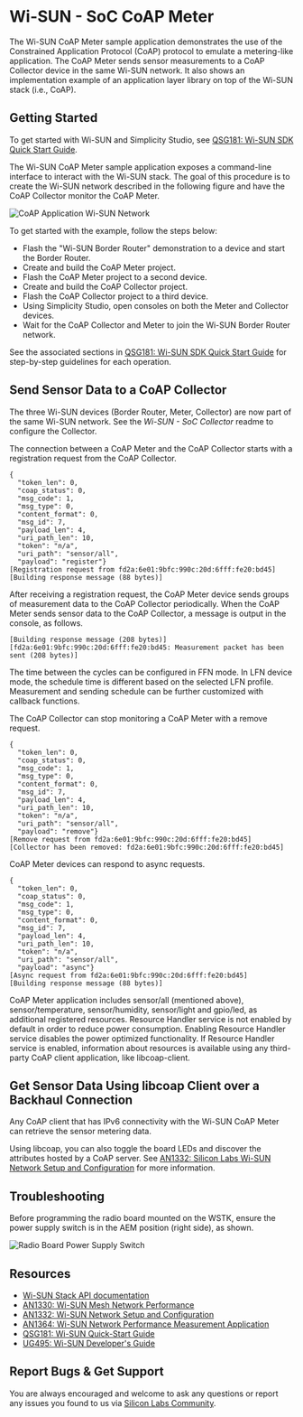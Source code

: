# Wi-SUN - SoC CoAP Meter

The Wi-SUN CoAP Meter sample application demonstrates the use of the Constrained Application Protocol (CoAP) protocol to emulate a metering-like application. The CoAP Meter sends sensor measurements to a CoAP Collector device in the same Wi-SUN network. It also shows an implementation example of an application layer library on top of the Wi-SUN stack (i.e., CoAP).

## Getting Started

To get started with Wi-SUN and Simplicity Studio, see [QSG181: Wi-SUN SDK Quick Start Guide](https://www.silabs.com/documents/public/quick-start-guides/qsg181-wi-sun-sdk-quick-start-guide.pdf).

The Wi-SUN CoAP Meter sample application exposes a command-line interface to interact with the Wi-SUN stack. The goal of this procedure is to create the Wi-SUN network described in the following figure and have the CoAP Collector monitor the CoAP Meter.

![CoAP Application Wi-SUN Network](readme_img1.png)

To get started with the example, follow the steps below:

* Flash the "Wi-SUN Border Router" demonstration to a device and start the Border Router.
* Create and build the CoAP Meter project.
* Flash the CoAP Meter project to a second device.
* Create and build the CoAP Collector project.
* Flash the CoAP Collector project to a third device.
* Using Simplicity Studio, open consoles on both the Meter and Collector devices.
* Wait for the CoAP Collector and Meter to join the Wi-SUN Border Router network.

See the associated sections in [QSG181: Wi-SUN SDK Quick Start Guide](https://www.silabs.com/documents/public/quick-start-guides/qsg181-wi-sun-sdk-quick-start-guide.pdf) for step-by-step guidelines for each operation.

## Send Sensor Data to a CoAP Collector

The three Wi-SUN devices (Border Router, Meter, Collector) are now part of the same Wi-SUN network. See the *Wi-SUN - SoC Collector* readme to configure the Collector.

The connection between a CoAP Meter and the CoAP Collector starts with a registration request from the CoAP Collector.

    {
      "token_len": 0,
      "coap_status": 0,
      "msg_code": 1,
      "msg_type": 0,
      "content_format": 0,
      "msg_id": 7,
      "payload_len": 4,
      "uri_path_len": 10,
      "token": "n/a",
      "uri_path": "sensor/all",
      "payload": "register"}
    [Registration request from fd2a:6e01:9bfc:990c:20d:6fff:fe20:bd45]
    [Building response message (88 bytes)]

After receiving a registration request, the CoAP Meter device sends groups of measurement data to the CoAP Collector periodically.
When the CoAP Meter sends sensor data to the CoAP Collector, a message is output in the console, as follows.

    [Building response message (208 bytes)]
    [fd2a:6e01:9bfc:990c:20d:6fff:fe20:bd45: Measurement packet has been sent (208 bytes)]

The time between the cycles can be configured in FFN mode. In LFN device mode, the schedule time is different based on the selected LFN profile. Measurement and sending schedule can be further customized with callback functions.

The CoAP Collector can stop monitoring a CoAP Meter with a remove request.

    {
      "token_len": 0,
      "coap_status": 0,
      "msg_code": 1,
      "msg_type": 0,
      "content_format": 0,
      "msg_id": 7,
      "payload_len": 4,
      "uri_path_len": 10,
      "token": "n/a",
      "uri_path": "sensor/all",
      "payload": "remove"}
    [Remove request from fd2a:6e01:9bfc:990c:20d:6fff:fe20:bd45]
    [Collector has been removed: fd2a:6e01:9bfc:990c:20d:6fff:fe20:bd45]

CoAP Meter devices can respond to async requests.

    {
      "token_len": 0,
      "coap_status": 0,
      "msg_code": 1,
      "msg_type": 0,
      "content_format": 0,
      "msg_id": 7,
      "payload_len": 4,
      "uri_path_len": 10,
      "token": "n/a",
      "uri_path": "sensor/all",
      "payload": "async"}
    [Async request from fd2a:6e01:9bfc:990c:20d:6fff:fe20:bd45]
    [Building response message (88 bytes)]

CoAP Meter application includes sensor/all (mentioned above), sensor/temperature, sensor/humidity, sensor/light and gpio/led, as additional registered resources.
Resource Handler service is not enabled by default in order to reduce power consumption. Enabling Resource Handler service disables the power optimized functionality. If Resource Handler service is enabled, information about resources is available using any third-party CoAP client application, like libcoap-client.

## Get Sensor Data Using libcoap Client over a Backhaul Connection

Any CoAP client that has IPv6 connectivity with the Wi-SUN CoAP Meter can retrieve the sensor metering data.

Using libcoap, you can also toggle the board LEDs and discover the attributes hosted by a CoAP server.
    See  [AN1332: Silicon Labs Wi-SUN Network Setup and Configuration](https://www.silabs.com/documents/public/application-notes/an1332-wi-sun-network-configuration.pdf) for more information.


## Troubleshooting

Before programming the radio board mounted on the WSTK, ensure the power supply switch is in the AEM position (right side), as shown.

![Radio Board Power Supply Switch](readme_img0.png)

## Resources

* [Wi-SUN Stack API documentation](https://docs.silabs.com/wisun/latest)
* [AN1330: Wi-SUN Mesh Network Performance](https://www.silabs.com/documents/public/application-notes/an1330-wi-sun-network-performance.pdf)
* [AN1332: Wi-SUN Network Setup and Configuration](https://www.silabs.com/documents/public/application-notes/an1332-wi-sun-network-configuration.pdf)
* [AN1364: Wi-SUN Network Performance Measurement Application](https://www.silabs.com/documents/public/application-notes/an1364-wi-sun-network-performance-measurement-app.pdf)
* [QSG181: Wi-SUN Quick-Start Guide](https://www.silabs.com/documents/public/quick-start-guides/qsg181-wi-sun-sdk-quick-start-guide.pdf)
* [UG495: Wi-SUN Developer's Guide](https://www.silabs.com/documents/public/user-guides/ug495-wi-sun-developers-guide.pdf)

## Report Bugs & Get Support

You are always encouraged and welcome to ask any questions or report any issues you found to us via [Silicon Labs Community](https://community.silabs.com/s/topic/0TO1M000000qHc6WAE/wisun).
